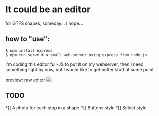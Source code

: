 # It could be an editor
for GTFS shapes, someday... I hope...

## how to "use":

    $ npm install express
    $ npm run serve # a small web-server using express from node.js

I'm coding this editor full-JS to put it on my webserver, then I need something light by now, but I would like to get better stuff at some point

preview:
[raw editor](http://161.35.54.122:10066/GTFS_shapes_editor_JS/index.html)
<img src="http://161.35.54.122:10066/gtfs_editor.png" >

## TODO

*[] A photo for each stop in a shape
*[] Buttons style
*[] Select style
